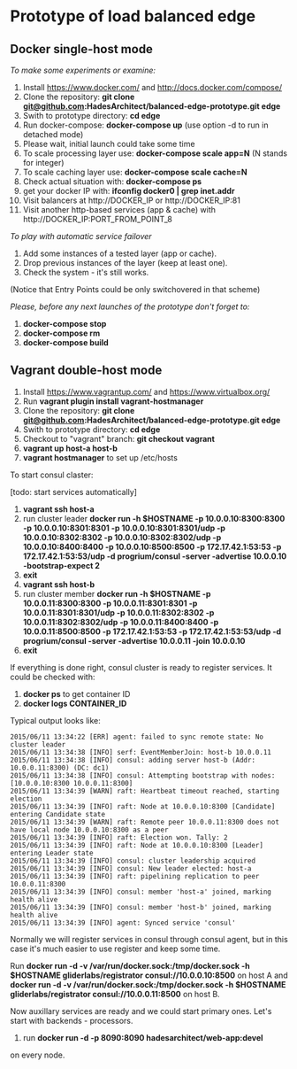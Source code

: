 # Prototype of load balanced edge

## Docker single-host mode

*To make some experiments or examine:*

1. Install https://www.docker.com/ and http://docs.docker.com/compose/
2. Clone the repository: **git clone git@github.com:HadesArchitect/balanced-edge-prototype.git edge**
3. Swith to prototype directory: **cd edge**
4. Run docker-compose: **docker-compose up** (use option -d to run in detached mode)
5. Please wait, initial launch could take some time
6. To scale processing layer use: **docker-compose scale app=N** (N stands for integer) 
7. To scale caching layer use: **docker-compose scale cache=N**
8. Check actual situation with: **docker-compose ps**
9. get your docker IP with:  **ifconfig docker0 | grep inet.addr**
10. Visit balancers at http://DOCKER_IP or http://DOCKER_IP:81
11. Visit another http-based services (app & cache) with http://DOCKER_IP:PORT_FROM_POINT_8

*To play with automatic service failover*

1. Add some instances of a tested layer (app or cache).
2. Drop previous instances of the layer (keep at least one).
3. Check the system - it's still works.

(Notice that Entry Points could be only switchovered in that scheme)

*Please, before any next launches of the prototype don't forget to:*

1. **docker-compose stop**
2. **docker-compose rm**
3. **docker-compose build**

## Vagrant double-host mode

1. Install https://www.vagrantup.com/ and https://www.virtualbox.org/
2. Run **vagrant plugin install vagrant-hostmanager** 
3. Clone the repository: **git clone git@github.com:HadesArchitect/balanced-edge-prototype.git edge**
4. Swith to prototype directory: **cd edge**
5. Checkout to "vagrant" branch: **git checkout vagrant**
6. **vagrant up host-a host-b**
7. **vagrant hostmanager** to set up /etc/hosts

To start consul claster:

[todo: start services automatically]

1. **vagrant ssh host-a**
2. run cluster leader **docker run -h $HOSTNAME -p 10.0.0.10:8300:8300  -p 10.0.0.10:8301:8301  -p 10.0.0.10:8301:8301/udp -p 10.0.0.10:8302:8302 -p 10.0.0.10:8302:8302/udp -p 10.0.0.10:8400:8400 -p 10.0.0.10:8500:8500 -p 172.17.42.1:53:53 -p 172.17.42.1:53:53/udp -d progrium/consul -server -advertise 10.0.0.10 -bootstrap-expect 2**
3. **exit**
4. **vagrant ssh host-b**
5. run cluster member **docker run -h $HOSTNAME -p 10.0.0.11:8300:8300  -p 10.0.0.11:8301:8301  -p 10.0.0.11:8301:8301/udp -p 10.0.0.11:8302:8302 -p 10.0.0.11:8302:8302/udp -p 10.0.0.11:8400:8400 -p 10.0.0.11:8500:8500 -p 172.17.42.1:53:53 -p 172.17.42.1:53:53/udp -d progrium/consul -server -advertise 10.0.0.11 -join 10.0.0.10**
6. **exit**

If everything is done right, consul cluster is ready to register services. It could be checked with:

1. **docker ps** to get container ID
2. **docker logs CONTAINER_ID**

Typical output looks like:

```
2015/06/11 13:34:22 [ERR] agent: failed to sync remote state: No cluster leader
2015/06/11 13:34:38 [INFO] serf: EventMemberJoin: host-b 10.0.0.11
2015/06/11 13:34:38 [INFO] consul: adding server host-b (Addr: 10.0.0.11:8300) (DC: dc1)
2015/06/11 13:34:38 [INFO] consul: Attempting bootstrap with nodes: [10.0.0.10:8300 10.0.0.11:8300]
2015/06/11 13:34:39 [WARN] raft: Heartbeat timeout reached, starting election
2015/06/11 13:34:39 [INFO] raft: Node at 10.0.0.10:8300 [Candidate] entering Candidate state
2015/06/11 13:34:39 [WARN] raft: Remote peer 10.0.0.11:8300 does not have local node 10.0.0.10:8300 as a peer
2015/06/11 13:34:39 [INFO] raft: Election won. Tally: 2
2015/06/11 13:34:39 [INFO] raft: Node at 10.0.0.10:8300 [Leader] entering Leader state
2015/06/11 13:34:39 [INFO] consul: cluster leadership acquired
2015/06/11 13:34:39 [INFO] consul: New leader elected: host-a
2015/06/11 13:34:39 [INFO] raft: pipelining replication to peer 10.0.0.11:8300
2015/06/11 13:34:39 [INFO] consul: member 'host-a' joined, marking health alive
2015/06/11 13:34:39 [INFO] consul: member 'host-b' joined, marking health alive
2015/06/11 13:34:39 [INFO] agent: Synced service 'consul'
```

Normally we will register services in consul through consul agent, but in this case it's much easier to use register and keep some time.

Run **docker run -d -v /var/run/docker.sock:/tmp/docker.sock -h $HOSTNAME gliderlabs/registrator consul://10.0.0.10:8500** on host A and **docker run -d -v /var/run/docker.sock:/tmp/docker.sock -h $HOSTNAME gliderlabs/registrator consul://10.0.0.11:8500** on host B.

Now auxillary services are ready and we could start primary ones. Let's start with backends - processors.

1. run **docker run -d -p 8090:8090 hadesarchitect/web-app:devel**
 
on every node.
